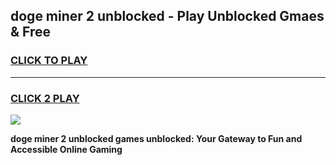 
## doge miner 2 unblocked - Play Unblocked Gmaes & Free
<h3>
<a href="https://news.freeplayer.one?title=doge_miner_2_unblocked&ref=16F">CLICK TO PLAY</a></h3>
<hr>

<h3>
<a href="https://news.freeplayer.one?title=doge_miner_2_unblocked&ref=16F">CLICK 2 PLAY</a>
  
</h3>

<a href="https://news.freeplayer.one?title=doge_miner_2_unblocked&ref=16F/"><img src="https://clearcache.store/games.png"></a>


**doge miner 2 unblocked games unblocked: Your Gateway to Fun and Accessible Online Gaming**
